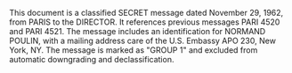 This document is a classified SECRET message dated November 29, 1962, from PARIS to the DIRECTOR. It references previous messages PARI 4520 and PARI 4521. The message includes an identification for NORMAND POULIN, with a mailing address care of the U.S. Embassy APO 230, New York, NY. The message is marked as "GROUP 1" and excluded from automatic downgrading and declassification.
